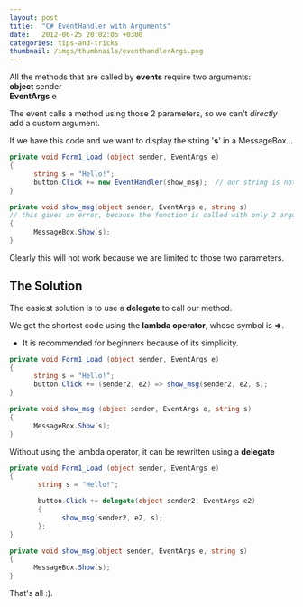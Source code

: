 ```yaml
---
layout: post
title:  "C# EventHandler with Arguments"
date:   2012-06-25 20:02:05 +0300
categories: tips-and-tricks
thumbnail: /imgs/thumbnails/eventhandlerArgs.png
---
```


All the methods that are called by **events** require two arguments:  
**object** sender  
**EventArgs** e

The event calls a method using those 2 parameters, so we can't _directly_ add a custom argument.

If we have this code and we want to display the string '**s**' in a MessageBox...

```csharp
private void Form1_Load (object sender, EventArgs e)
{
      string s = "Hello!";
      button.Click += new EventHandler(show_msg);  // our string is not included in the call
}

private void show_msg(object sender, EventArgs e, string s) 
// this gives an error, because the function is called with only 2 arguments, but it expects 3
{
      MessageBox.Show(s);
}
```

Clearly this will not work because we are limited to those two parameters.

## The Solution

The easiest solution is to use a **delegate** to call our method.

We get the shortest code using the **lambda operator**, whose symbol is **=>**.  
* It is recommended for beginners because of its simplicity.

```csharp
private void Form1_Load (object sender, EventArgs e)
{
      string s = "Hello!";
      button.Click += (sender2, e2) => show_msg(sender2, e2, s);
}

private void show_msg (object sender, EventArgs e, string s)
{
      MessageBox.Show(s);
}
```

Without using the lambda operator, it can be rewritten using a **delegate**

```csharp
private void Form1_Load (object sender, EventArgs e)
{
       string s = "Hello!";

       button.Click += delegate(object sender2, EventArgs e2)
       {
             show_msg(sender2, e2, s);
       };
}

private void show_msg(object sender, EventArgs e, string s)
{
      MessageBox.Show(s);
} 
```

That's all :).